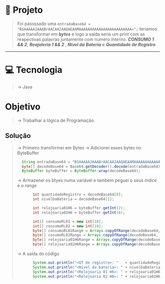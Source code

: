 # 📍 Projeto
> Foi passssado uma ```entradaBase64 = "BSAAAAAJAAABrAACAAIAAQAEAAMAAAAAAAAAAAAAAAAAAAAAAAA=";``` teriamos que transformar em <em><strong>bytes</strong></em> e logo a saída seria um print com as reapectivas palavras juntamente com numero <em>Interiro</em>. <em><strong>CONSUMO 1 && 2</strong></em>, <em><strong>Reajoleria 1 && 2 </strong></em>, <em><strong>Nível da Bateria</strong></em> e <em><strong>Quantidade de Registro</strong></em>
---

# 💻 Tecnologia 
> -> Java

# Objetivo 
> -> Trabalhar a lógica de Programação. 

## Solução 
> -> Primeiro transformei em Bytes
> -> Adicionei esses bytes no ByteBuffer
> ```java
>   String entradaBase64 = "BSAAAAAJAAABrAACAAIAAQAEAAMAAAAAAAAAAAAAAAAAAAAAAAA=";
>   byte[] decodeBase64 = Base64.getDecoder().decode(entradaBase64);
>   ByteBuffer byteBuffer = ByteBuffer.wrap(decodeBase64); 
> ```
> -> Armazenei os btyes numa variável e também peguei o seus <em>índice</em> e o <em>range</em>
> ```java
>        int quantidadeRegistro = decodeBase64[0];
>        int nivelDaBateria = decodeBase64[1];
>
>        int relojoaria01H6 = byteBuffer.getInt(2);
>        int relojoaria02H6 = byteBuffer.getInt(6);
>
>        int[] consumoRL01 = new int[10];
>        int[] consumoRL02 = new int[10];
>        byte[] consumoRL01Range = Arrays.copyOfRange(decodeBase64, 10,20);
>        byte[] cosumoRL02Range = Arrays.copyOfRange(decodeBase64, 28, 38);
>        byte[] relojoaria01H6Range = Arrays.copyOfRange(decodeBase64, 20,23);
>        byte[] relojoaria02H6Range = Arrays.copyOfRange(decodeBase64, 24,27);
> ```
> -> A saída do código
> ```java
>        System.out.println("<QT de registro>: "   + quantidadeRegistro);
>        System.out.println("<Nível da bateria>: " + nivelDaBateria);
>        System.out.println("<Relojoaria 01 H6>: " + relojoaria01H6);
>        System.out.println("<Relojoaria 02 H6>: " + relojoaria02H6);
> ```
